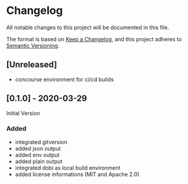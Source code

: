 # Changelog

All notable changes to this project will be documented in this file.

The format is based on [Keep a Changelog](https://keepachangelog.com/en/1.0.0/),
and this project adheres to [Semantic Versioning](https://semver.org/spec/v2.0.0.html).

## [Unreleased]

- concourse environment for ci/cd builds

## [0.1.0] - 2020-03-29

Initial Version

### Added

- integrated gitversion
- added json output
- added env output
- added plain output
- integrated dobi as local build environment
- added license informations (MIT and Apache 2.0)